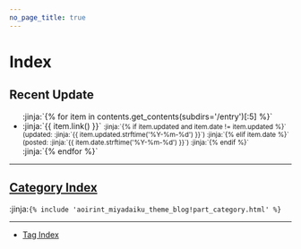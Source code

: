 ```yaml
---
no_page_title: true
---
```

# Index

## Recent Update
<ul>
:jinja:`{% for item in contents.get_contents(subdirs='/entry')[:5] %}`
  <li>
    :jinja:`{{ item.link() }}`
    <small>
      :jinja:`{% if item.updated and item.date != item.updated %}`
        (updated: :jinja:`{{ item.updated.strftime('%Y-%m-%d') }}`)
      :jinja:`{% elif item.date %}`
        (posted: :jinja:`{{ item.date.strftime('%Y-%m-%d') }}`)
      :jinja:`{% endif %}`
    </small>
  </li>
:jinja:`{% endfor %}`
</ul>

---

## [Category Index](/category/)

:jinja:`{% include 'aoirint_miyadaiku_theme_blog!part_category.html' %}`

---

- [Tag Index](/tags/)
